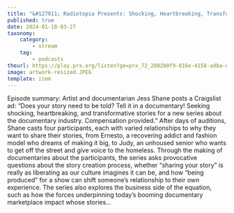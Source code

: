 ```yaml
---
title: "&#127911; Radiotopia Presents: Shocking, Heartbreaking, Transformative"
published: true
date: 2024-01-18-03-27
taxonomy:
    category:
        - stream
    tag:
        - podcasts
theurl: https://play.prx.org/listen?ge=prx_72_2802b0f9-816e-4158-adba-e4293f882a11&uf=http%3A%2F%2Ffeeds.radiotopia.fm%2Fradiotopia-showcase
image: artwork-resized.JPEG
template: item
---
```


Episode summary: Artist and documentarian Jess Shane posts a Craigslist ad: &ldquo;Does your story need to be told? Tell it in a documentary! Seeking shocking, heartbreaking, and transformative stories for a new series about the documentary industry. Compensation provided.&rdquo; After days of auditions, Shane casts four participants, each with varied relationships to why they want to share their stories, from Ernesto, a recovering addict and fashion model who dreams of making it big, to Judy, an unhoused senior who wants to get off the street and give voice to the homeless. Through the making of documentaries about the participants, the series asks provocative questions about the story creation process, whether &ldquo;sharing your story&rdquo; is really as liberating as our culture imagines it can be, and how &ldquo;being produced&rdquo; for a show can shift someone&rsquo;s relationship to their own experience. The series also explores the business side of the equation, such as how the forces underpinning today&rsquo;s booming documentary marketplace impact whose stories&hellip;
